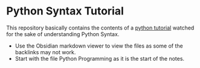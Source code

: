 # Python Syntax Tutorial
This repository basically contains the contents of a [python tutorial](https://www.youtube.com/watch?v=rfscVS0vtbw) watched for the sake of understanding Python Syntax.

+ Use the Obsidian markdown viewer to view the files as some of the backlinks may not work.
+ Start with the file Python Programming as it is the start of the notes.
